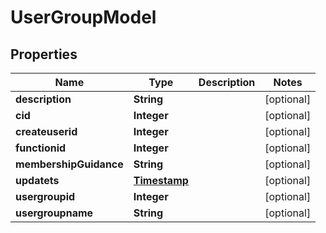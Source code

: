 

# UserGroupModel


## Properties

| Name | Type | Description | Notes |
|------------ | ------------- | ------------- | -------------|
|**description** | **String** |  |  [optional] |
|**cid** | **Integer** |  |  [optional] |
|**createuserid** | **Integer** |  |  [optional] |
|**functionid** | **Integer** |  |  [optional] |
|**membershipGuidance** | **String** |  |  [optional] |
|**updatets** | [**Timestamp**](Timestamp.md) |  |  [optional] |
|**usergroupid** | **Integer** |  |  [optional] |
|**usergroupname** | **String** |  |  [optional] |



